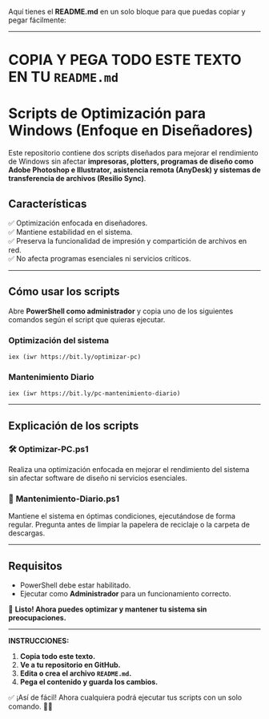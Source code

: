 Aquí tienes el **README.md** en un solo bloque para que puedas copiar y pegar fácilmente:  

---

# **COPIA Y PEGA TODO ESTE TEXTO EN TU `README.md`**  

# Scripts de Optimización para Windows (Enfoque en Diseñadores)

Este repositorio contiene dos scripts diseñados para mejorar el rendimiento de Windows sin afectar **impresoras, plotters, programas de diseño como Adobe Photoshop e Illustrator, asistencia remota (AnyDesk) y sistemas de transferencia de archivos (Resilio Sync)**.  

## **Características**  
✅ Optimización enfocada en diseñadores.  
✅ Mantiene estabilidad en el sistema.  
✅ Preserva la funcionalidad de impresión y compartición de archivos en red.  
✅ No afecta programas esenciales ni servicios críticos.  

---

## **Cómo usar los scripts**  

Abre **PowerShell como administrador** y copia uno de los siguientes comandos según el script que quieras ejecutar.  

### **Optimización del sistema**  
```
iex (iwr https://bit.ly/optimizar-pc)
```

### **Mantenimiento Diario**  
```
iex (iwr https://bit.ly/pc-mantenimiento-diario)
```

---

## **Explicación de los scripts**  

### 🛠 **Optimizar-PC.ps1**  
Realiza una optimización enfocada en mejorar el rendimiento del sistema sin afectar software de diseño ni servicios esenciales.  

### 🔄 **Mantenimiento-Diario.ps1**  
Mantiene el sistema en óptimas condiciones, ejecutándose de forma regular. Pregunta antes de limpiar la papelera de reciclaje o la carpeta de descargas.  

---

## **Requisitos**  
- PowerShell debe estar habilitado.  
- Ejecutar como **Administrador** para un funcionamiento correcto.  

🚀 **Listo! Ahora puedes optimizar y mantener tu sistema sin preocupaciones.**  

---

**INSTRUCCIONES:**  
1. **Copia todo este texto.**  
2. **Ve a tu repositorio en GitHub.**  
3. **Edita o crea el archivo `README.md`.**  
4. **Pega el contenido y guarda los cambios.**  

✅ ¡Así de fácil! Ahora cualquiera podrá ejecutar tus scripts con un solo comando. 🚀😃
